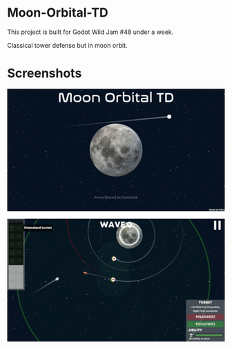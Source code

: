 # Moon-Orbital-TD

This project is built for Godot Wild Jam #48 under a week.

Classical tower defense but in moon orbit.

# Screenshots

![](s1.png)

![](s2.png)